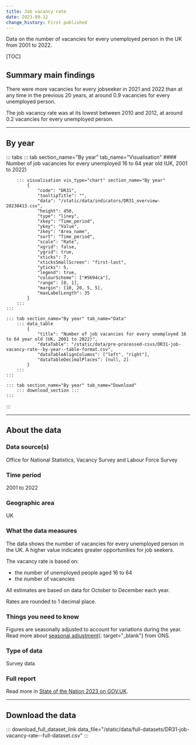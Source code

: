 ```yaml
---
title: Job vacancy rate
date: 2023-09-12
change_history: First published
---
```


Data on the number of vacancies for every unemployed person in the UK from 2001 to 2022.

[TOC]

## Summary main findings

There were more vacancies for every jobseeker in 2021 and 2022 than at any time in the previous 20 years,
at around 0.9 vacancies for every unemployed person.

The job vacancy rate was at its lowest between 2010 and 2012, at around 0.2 vacancies for every unemployed person.

---

## By year

::: tabs
    ::: tab section_name="By year" tab_name="Visualisation"
        #### Number of job vacancies for every unemployed 16 to 64 year old (UK, 2001 to 2022)

        ::: visualisation vis_type="chart" section_name="By year"
            {
                "code": "DR31",
                "tooltipTitle": "",
                "data": "/static/data/indicators/DR31_overview-20230413.csv",
                "height": 450,
                "type": "liney",
                "xkey": "Time_period",
                "ykey": "Value",
                "zkey": "Area_name",
                "sort": "Time_period",
                "scale": "Rate",
                "xgrid": false,
                "ygrid": true,
                "xticks": 7,
                "xticksSmallScreen": "first-last",
                "yticks": 5,
                "legend": true,
                "colourScheme": ["#5694ca"],
                "range": [0, 1],
                "margin": [10, 20, 5, 5],
                "maxLabelLength": 35
            }
        :::
    :::

    ::: tab section_name="By year" tab_name="Data"
        ::: data_table
            {
                "title": "Number of job vacancies for every unemployed 16 to 64 year old (UK, 2001 to 2022)",
                "dataTable": "/static/data/pre-processed-csvs/DR31-job-vacancy-rate--by-year--table-format.csv",
                "dataTableAlignColumns": ["left", "right"],
                "dataTableDecimalPlaces": [null, 2]
            }
        :::
    :::

    ::: tab section_name="By year" tab_name="Download"
        ::: download_section :::
    :::
:::

---

## About the data

### Data source(s)
Office for National Statistics, Vacancy Survey and Labour Force Survey

### Time period
2001 to 2022

### Geographic area
UK

### What the data measures
The data shows the number of vacancies for every unemployed person in the UK.
A higher value indicates greater opportunities for job seekers.

The vacancy rate is based on:

* the number of unemployed people aged 16 to 64
* the number of vacancies

All estimates are based on data for October to December each year.

Rates are rounded to 1 decimal place.

### Things you need to know
Figures are seasonally adjusted to account for variations during the year. Read more about
[seasonal adjustment](https://www.ons.gov.uk/methodology/methodologytopicsandstatisticalconcepts/seasonaladjustment){: target="_blank"}
from ONS.

### Type of data
Survey data

### Full report
Read more in [State of the Nation 2023 on GOV.UK](https://www.gov.uk/government/publications/state-of-the-nation-2023-people-and-places).

---

## Download the data

::: download_full_dataset_link data_file="/static/data/full-datasets/DR31-job-vacancy-rate--full-dataset.csv" :::
